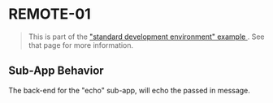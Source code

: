 # REMOTE-01

> This is part of the ["standard development environment" example ](https://github.com/hal313/standard-development-environment-example). See that page for more information.

## Sub-App Behavior

The back-end for the "echo" sub-app, will echo the passed in message.
